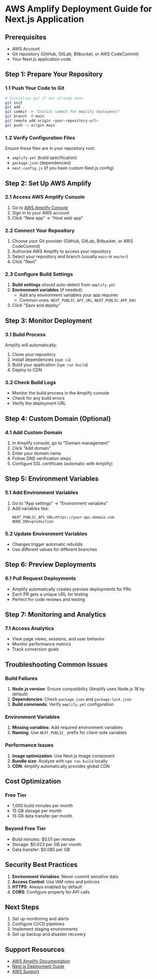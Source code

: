 # AWS Amplify Deployment Guide for Next.js Application

## Prerequisites
- AWS Account
- Git repository (GitHub, GitLab, Bitbucket, or AWS CodeCommit)
- Your Next.js application code

## Step 1: Prepare Your Repository

### 1.1 Push Your Code to Git
```bash
# Initialize git if not already done
git init
git add .
git commit -m "Initial commit for Amplify deployment"
git branch -M main
git remote add origin <your-repository-url>
git push -u origin main
```

### 1.2 Verify Configuration Files
Ensure these files are in your repository root:
- `amplify.yml` (build specification)
- `package.json` (dependencies)
- `next.config.js` (if you have custom Next.js config)

## Step 2: Set Up AWS Amplify

### 2.1 Access AWS Amplify Console
1. Go to [AWS Amplify Console](https://console.aws.amazon.com/amplify/)
2. Sign in to your AWS account
3. Click "New app" → "Host web app"

### 2.2 Connect Your Repository
1. Choose your Git provider (GitHub, GitLab, Bitbucket, or AWS CodeCommit)
2. Authorize AWS Amplify to access your repository
3. Select your repository and branch (usually `main` or `master`)
4. Click "Next"

### 2.3 Configure Build Settings
1. **Build settings** should auto-detect from `amplify.yml`
2. **Environment variables** (if needed):
   - Add any environment variables your app requires
   - Common ones: `NEXT_PUBLIC_API_URL`, `NEXT_PUBLIC_APP_ENV`
3. Click "Save and deploy"

## Step 3: Monitor Deployment

### 3.1 Build Process
Amplify will automatically:
1. Clone your repository
2. Install dependencies (`npm ci`)
3. Build your application (`npm run build`)
4. Deploy to CDN

### 3.2 Check Build Logs
- Monitor the build process in the Amplify console
- Check for any build errors
- Verify the deployment URL

## Step 4: Custom Domain (Optional)

### 4.1 Add Custom Domain
1. In Amplify console, go to "Domain management"
2. Click "Add domain"
3. Enter your domain name
4. Follow DNS verification steps
5. Configure SSL certificate (automatic with Amplify)

## Step 5: Environment Variables

### 5.1 Add Environment Variables
1. Go to "App settings" → "Environment variables"
2. Add variables like:
   ```
   NEXT_PUBLIC_API_URL=https://your-api-domain.com
   NODE_ENV=production
   ```

### 5.2 Update Environment Variables
- Changes trigger automatic rebuilds
- Use different values for different branches

## Step 6: Preview Deployments

### 6.1 Pull Request Deployments
- Amplify automatically creates preview deployments for PRs
- Each PR gets a unique URL for testing
- Perfect for code reviews and testing

## Step 7: Monitoring and Analytics

### 7.1 Access Analytics
- View page views, sessions, and user behavior
- Monitor performance metrics
- Track conversion goals

## Troubleshooting Common Issues

### Build Failures
1. **Node.js version**: Ensure compatibility (Amplify uses Node.js 18 by default)
2. **Dependencies**: Check `package.json` and `package-lock.json`
3. **Build commands**: Verify `amplify.yml` configuration

### Environment Variables
1. **Missing variables**: Add required environment variables
2. **Naming**: Use `NEXT_PUBLIC_` prefix for client-side variables

### Performance Issues
1. **Image optimization**: Use Next.js Image component
2. **Bundle size**: Analyze with `npm run build` locally
3. **CDN**: Amplify automatically provides global CDN

## Cost Optimization

### Free Tier
- 1,000 build minutes per month
- 15 GB storage per month
- 15 GB data transfer per month

### Beyond Free Tier
- Build minutes: $0.01 per minute
- Storage: $0.023 per GB per month
- Data transfer: $0.085 per GB

## Security Best Practices

1. **Environment Variables**: Never commit sensitive data
2. **Access Control**: Use IAM roles and policies
3. **HTTPS**: Always enabled by default
4. **CORS**: Configure properly for API calls

## Next Steps

1. Set up monitoring and alerts
2. Configure CI/CD pipelines
3. Implement staging environments
4. Set up backup and disaster recovery

## Support Resources

- [AWS Amplify Documentation](https://docs.aws.amazon.com/amplify/)
- [Next.js Deployment Guide](https://nextjs.org/docs/deployment)
- [AWS Support](https://aws.amazon.com/support/) 